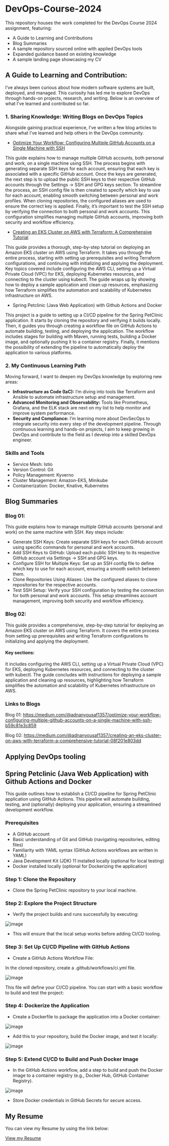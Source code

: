 # DevOps-Course-2024

This repository houses the work completed for the DevOps Course 2024 assignment, featuring:
- A Guide to Learning and Contributions
- Blog Summaries
- A sample repository sourced online with applied DevOps tools
- Expanded guidance based on existing knowledge
- A sample landing page showcasing my CV

## A Guide to Learning and Contribution:

I’ve always been curious about how modern software systems are built, deployed, and managed. This curiosity has led me to explore DevOps through hands-on projects, research, and writing. Below is an overview of what I’ve learned and contributed so far.

### 1. Sharing Knowledge: Writing Blogs on DevOps Topics
Alongside gaining practical experience, I’ve written a few blog articles to share what I’ve learned and help others in the DevOps community.

- [Optimize Your Workflow: Configuring Multiple GitHub Accounts on a Single Machine with SSH](https://medium.com/@adnanyousaf1357/optimize-your-workflow-configuring-multiple-github-accounts-on-a-single-machine-with-ssh-b59c81e3c859 "Optimize Your Workflow: Configuring Multiple GitHub Accounts on a Single Machine with SSH")

This guide explains how to manage multiple GitHub accounts, both personal and work, on a single machine using SSH. The process begins with generating separate SSH keys for each account, ensuring that each key is associated with a specific GitHub account. Once the keys are generated, the next step is to upload the public SSH keys to their respective GitHub accounts through the Settings → SSH and GPG keys section. To streamline the process, an SSH config file is then created to specify which key to use for each account, enabling smooth switching between personal and work profiles. When cloning repositories, the configured aliases are used to ensure the correct key is applied. Finally, it’s important to test the SSH setup by verifying the connection to both personal and work accounts. This configuration simplifies managing multiple GitHub accounts, improving both security and workflow efficiency.

- [Creating an EKS Cluster on AWS with Terraform: A Comprehensive Tutorial](https://medium.com/@adnanyousaf1357/creating-an-eks-cluster-on-aws-with-terraform-a-comprehensive-tutorial-08f201e803dd "Creating an EKS Cluster on AWS with Terraform: A Comprehensive Tutorial")

This guide provides a thorough, step-by-step tutorial on deploying an Amazon EKS cluster on AWS using Terraform. It takes you through the entire process, starting with setting up prerequisites and writing Terraform configurations, and continuing with initializing and applying the deployment. Key topics covered include configuring the AWS CLI, setting up a Virtual Private Cloud (VPC) for EKS, deploying Kubernetes resources, and connecting to the cluster using kubectl. The guide wraps up by showing how to deploy a sample application and clean up resources, emphasizing how Terraform simplifies the automation and scalability of Kubernetes infrastructure on AWS.


- Spring Petclinic (Java Web Application) with Github Actions and Docker

This project is a guide to setting up a CI/CD pipeline for the Spring PetClinic application. It starts by cloning the repository and verifying it builds locally. Then, it guides you through creating a workflow file on GitHub Actions to automate building, testing, and deploying the application. The workflow includes stages for building with Maven, running tests, building a Docker image, and optionally pushing it to a container registry. Finally, it mentions the possibility of extending the pipeline to automatically deploy the application to various platforms.


### 2. My Continuous Learning Path
Moving forward, I want to deepen my DevOps knowledge by exploring new areas:

 - **Infrastructure as Code (IaC):** I’m diving into tools like Terraform and Ansible to automate infrastructure setup and management.
 - **Advanced Monitoring and Observability:** Tools like Prometheus, Grafana, and the ELK stack are next on my list to help monitor and improve system performance.
 - **Security and Compliance:** I’m learning more about DevSecOps to integrate security into every step of the development pipeline.
Through continuous learning and hands-on projects, I aim to keep growing in DevOps and contribute to the field as I develop into a skilled DevOps engineer.


### Skills and Tools

- Service Mesh: Istio
- Version Control: Git
- Policy Management: Kyverno
- Cluster Management: Amazon-EKS, Minikube
- Containerization: Docker, Knative, Kubernetes


## Blog Summaries
### Blog 01:

This guide explains how to manage multiple GitHub accounts (personal and work) on the same machine with SSH. Key steps include:

- Generate SSH Keys: Create separate SSH keys for each GitHub account using specific commands for personal and work accounts.
- Add SSH Keys to GitHub: Upload each public SSH key to its respective GitHub account via Settings → SSH and GPG keys.
- Configure SSH for Multiple Keys: Set up an SSH config file to define which key to use for each account, ensuring a smooth switch between them.
- Clone Repositories Using Aliases: Use the configured aliases to clone repositories for the respective accounts.
- Test SSH Setup: Verify your SSH configuration by testing the connection for both personal and work accounts.
This setup streamlines account management, improving both security and workflow efficiency.


### Blog 02:
This guide provides a comprehensive, step-by-step tutorial for deploying an Amazon EKS cluster on AWS using Terraform. It covers the entire process from setting up prerequisites and writing Terraform configurations to initializing and applying the deployment.

#### Key sections:

It includes configuring the AWS CLI, setting up a Virtual Private Cloud (VPC) for EKS, deploying Kubernetes resources, and connecting to the cluster with kubectl. The guide concludes with instructions for deploying a sample application and cleaning up resources, highlighting how Terraform simplifies the automation and scalability of Kubernetes infrastructure on AWS.

### Links to Blogs
Blog 01: https://medium.com/@adnanyousaf1357/optimize-your-workflow-configuring-multiple-github-accounts-on-a-single-machine-with-ssh-b59c81e3c859

Blog 02: https://medium.com/@adnanyousaf1357/creating-an-eks-cluster-on-aws-with-terraform-a-comprehensive-tutorial-08f201e803dd



## Applying DevOps tooling

## Spring Petclinic (Java Web Application) with Github Actions and Docker

This guide outlines how to establish a CI/CD pipeline for Spring PetClinic application using GitHub Actions. This pipeline will automate building, testing, and (optionally) deploying your application, ensuring a streamlined development workflow.

### Prerequisites

- A GitHub account
- Basic understanding of Git and GitHub (navigating repositories, editing files)
- Familiarity with YAML syntax (GitHub Actions workflows are written in YAML)
- Java Development Kit (JDK) 11 installed locally (optional for local testing)
- Docker installed locally (optional for Dockerizing the application)

### Step 1: Clone the Repository
- Clone the Spring PetClinic repository to your local machine.

### Step 2: Explore the Project Structure
- Verify the project builds and runs successfully by executing:

![image](https://github.com/user-attachments/assets/7f665eaa-3dc6-481d-8c87-fbf43d2bffd0)

- This will ensure that the local setup works before adding CI/CD tooling.

### Step 3: Set Up CI/CD Pipeline with GitHub Actions
- Create a GitHub Actions Workflow File:

In the cloned repository, create a .github/workflows/ci.yml file.

![image](https://github.com/user-attachments/assets/4cf06f35-ff08-407f-8e25-2dbc243e39f0)

This file will define your CI/CD pipeline. You can start with a basic workflow to build and test the project:

### Step 4: Dockerize the Application
- Create a Dockerfile to package the application into a Docker container:

![image](https://github.com/user-attachments/assets/732017d1-3e72-4655-9b12-6f201d214573)


- Add this to your repository, build the Docker image, and test it locally:

![image](https://github.com/user-attachments/assets/81fa9ce6-7835-4b0b-a075-dbca4aa3912c)

### Step 5: Extend CI/CD to Build and Push Docker Image
- In the GitHub Actions workflow, add a step to build and push the Docker image to a container registry (e.g., Docker Hub, GitHub Container Registry).

![image](https://github.com/user-attachments/assets/0459bfa2-f2c7-4df0-96d0-fb2f3cd77dba)

- Store Docker credentials in GitHub Secrets for secure access.


## My Resume

You can view my Resume by using the link below:

[View my Resume](https://github.com/adnanyousaf888/DevOps-Course-2024/blob/main/Adnan_Yousaf's%20Resume.pdf)
